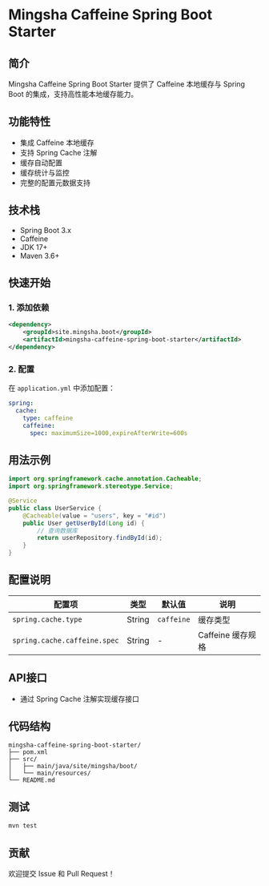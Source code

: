 # Mingsha Caffeine Spring Boot Starter

## 简介

Mingsha Caffeine Spring Boot Starter 提供了 Caffeine 本地缓存与 Spring Boot 的集成，支持高性能本地缓存能力。

## 功能特性

- 集成 Caffeine 本地缓存
- 支持 Spring Cache 注解
- 缓存自动配置
- 缓存统计与监控
- 完整的配置元数据支持

## 技术栈

- Spring Boot 3.x
- Caffeine
- JDK 17+
- Maven 3.6+

## 快速开始

### 1. 添加依赖

```xml
<dependency>
    <groupId>site.mingsha.boot</groupId>
    <artifactId>mingsha-caffeine-spring-boot-starter</artifactId>
</dependency>
```

### 2. 配置

在 `application.yml` 中添加配置：

```yaml
spring:
  cache:
    type: caffeine
    caffeine:
      spec: maximumSize=1000,expireAfterWrite=600s
```

## 用法示例

```java
import org.springframework.cache.annotation.Cacheable;
import org.springframework.stereotype.Service;

@Service
public class UserService {
    @Cacheable(value = "users", key = "#id")
    public User getUserById(Long id) {
        // 查询数据库
        return userRepository.findById(id);
    }
}
```

## 配置说明

| 配置项 | 类型 | 默认值 | 说明 |
|--------|------|--------|------|
| `spring.cache.type` | String | `caffeine` | 缓存类型 |
| `spring.cache.caffeine.spec` | String | - | Caffeine 缓存规格 |

## API接口

- 通过 Spring Cache 注解实现缓存接口

## 代码结构

```
mingsha-caffeine-spring-boot-starter/
├── pom.xml
├── src/
│   ├── main/java/site/mingsha/boot/
│   └── main/resources/
└── README.md
```

## 测试

```bash
mvn test
```

## 贡献

欢迎提交 Issue 和 Pull Request！ 